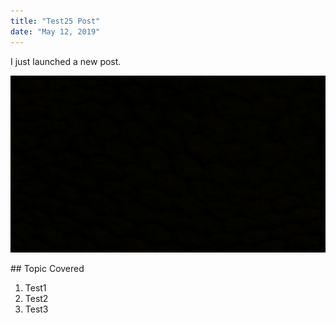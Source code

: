 ```yaml
---
title: "Test25 Post"
date: "May 12, 2019"
---
```


I just launched a new post.

![Black](./black.jpg)

## Topic Covered

1. Test1
2. Test2
3. Test3